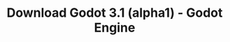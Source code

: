 ---
# Generated by /tools/generators/src/download_archive_generator !!! do not edit by hand !!!
title: 'Download Godot 3.1 (alpha1) - Godot Engine'
type: 'download/archive'
name: '3.1'
flavor: 'alpha1'
release_date: '2018-08-31T03:00:00-00:00'
release_notes: 'article/dev-snapshot-godot-3-1-alpha-1/'
primaryPlatforms:
  - 'android.apk'
  - 'linux.64'
  - 'macos.universal'
  - 'windows.64'
  - 'linux_server.headless.64'
  - 'web'
  - 'templates'
links:
  android.apk:
    name: 'android.apk'
    title: 'Android'
    caption: 'APK Universal (ARM64 + ARMv7 + x86_64 + x86)'
    tags:
      - 'APK download'
      - 'ARM64/v7'
      - 'x86 (64 & 32 bit)'
    hosts:
      github_builds:
        regular: 'https://github.com/godotengine/godot-builds/releases/download/3.1-alpha1/Godot_v3.1-alpha1_android_editor.apk'
        mono: '#'
      github:
        regular: 'https://github.com/godotengine/godot/releases/download/3.1-alpha1/Godot_v3.1-alpha1_android_editor.apk'
        mono: '#'
  linux.64:
    name: 'linux.64'
    title: 'Linux'
    caption: 'Padrão (x86_64)'
    tags:
      - '64 bit'
    hosts:
      github_builds:
        regular: 'https://github.com/godotengine/godot-builds/releases/download/3.1-alpha1/Godot_v3.1-alpha1_x11.64.zip'
        mono: 'https://github.com/godotengine/godot-builds/releases/download/3.1-alpha1/Godot_v3.1-alpha1_mono_x11_64.zip'
      github:
        regular: 'https://github.com/godotengine/godot/releases/download/3.1-alpha1/Godot_v3.1-alpha1_x11.64.zip'
        mono: 'https://github.com/godotengine/godot/releases/download/3.1-alpha1/Godot_v3.1-alpha1_mono_x11_64.zip'
  macos.universal:
    name: 'macos.universal'
    title: 'macOS'
    caption: 'Universal (x86_64 + Silício da Apple)'
    tags:
      - 'Intel/Apple Silicon'
      - '64 bit'
    hosts:
      github_builds:
        regular: 'https://github.com/godotengine/godot-builds/releases/download/3.1-alpha1/Godot_v3.1-alpha1_osx.universal.zip'
        mono: 'https://github.com/godotengine/godot-builds/releases/download/3.1-alpha1/Godot_v3.1-alpha1_mono_osx.universal.zip'
      github:
        regular: 'https://github.com/godotengine/godot/releases/download/3.1-alpha1/Godot_v3.1-alpha1_osx.universal.zip'
        mono: 'https://github.com/godotengine/godot/releases/download/3.1-alpha1/Godot_v3.1-alpha1_mono_osx.universal.zip'
  windows.64:
    name: 'windows.64'
    title: 'Windows'
    caption: 'Padrão (x86_64)'
    tags:
      - '64 bit'
    hosts:
      github_builds:
        regular: 'https://github.com/godotengine/godot-builds/releases/download/3.1-alpha1/Godot_v3.1-alpha1_win64.exe.zip'
        mono: 'https://github.com/godotengine/godot-builds/releases/download/3.1-alpha1/Godot_v3.1-alpha1_mono_win64.zip'
      github:
        regular: 'https://github.com/godotengine/godot/releases/download/3.1-alpha1/Godot_v3.1-alpha1_win64.exe.zip'
        mono: 'https://github.com/godotengine/godot/releases/download/3.1-alpha1/Godot_v3.1-alpha1_mono_win64.zip'
  linux_server.headless.64:
    name: 'linux_server.headless.64'
    title: 'Linux Server'
    caption: 'Headless (x86_64)'
    tags:
      - '64 bit'
      - 'Headless'
    hosts:
      github_builds:
        regular: 'https://github.com/godotengine/godot-builds/releases/download/3.1-alpha1/Godot_v3.1-alpha1_linux_headless.64.zip'
        mono: 'https://github.com/godotengine/godot-builds/releases/download/3.1-alpha1/Godot_v3.1-alpha1_mono_linux_headless_64.zip'
      github:
        regular: 'https://github.com/godotengine/godot/releases/download/3.1-alpha1/Godot_v3.1-alpha1_linux_headless.64.zip'
        mono: 'https://github.com/godotengine/godot/releases/download/3.1-alpha1/Godot_v3.1-alpha1_mono_linux_headless_64.zip'
  web:
    name: 'web'
    title: 'Editor Web'
    caption: ''
    tags:
      - 'Self-hosted'
      - 'Cross-platform'
    hosts:
      github_builds:
        regular: 'https://github.com/godotengine/godot-builds/releases/download/3.1-alpha1/Godot_v3.1-alpha1_web_editor.zip'
        mono: '#'
      github:
        regular: 'https://github.com/godotengine/godot/releases/download/3.1-alpha1/Godot_v3.1-alpha1_web_editor.zip'
        mono: '#'
  linux.32:
    name: 'linux.32'
    title: 'Linux'
    caption: 'Padrão (x86)'
    tags:
      - '32 bit'
    hosts:
      github_builds:
        regular: 'https://github.com/godotengine/godot-builds/releases/download/3.1-alpha1/Godot_v3.1-alpha1_x11.32.zip'
        mono: 'https://github.com/godotengine/godot-builds/releases/download/3.1-alpha1/Godot_v3.1-alpha1_mono_x11_32.zip'
      github:
        regular: 'https://github.com/godotengine/godot/releases/download/3.1-alpha1/Godot_v3.1-alpha1_x11.32.zip'
        mono: 'https://github.com/godotengine/godot/releases/download/3.1-alpha1/Godot_v3.1-alpha1_mono_x11_32.zip'
  windows.32:
    name: 'windows.32'
    title: 'Windows'
    caption: 'Padrão (x86)'
    tags:
      - '32 bit'
    hosts:
      github_builds:
        regular: 'https://github.com/godotengine/godot-builds/releases/download/3.1-alpha1/Godot_v3.1-alpha1_win32.exe.zip'
        mono: 'https://github.com/godotengine/godot-builds/releases/download/3.1-alpha1/Godot_v3.1-alpha1_mono_win32.zip'
      github:
        regular: 'https://github.com/godotengine/godot/releases/download/3.1-alpha1/Godot_v3.1-alpha1_win32.exe.zip'
        mono: 'https://github.com/godotengine/godot/releases/download/3.1-alpha1/Godot_v3.1-alpha1_mono_win32.zip'
  linux_server.64:
    name: 'linux_server.64'
    title: 'Servidor Linux'
    caption: 'Padrão (x86_64)'
    tags:
      - '64 bit'
    hosts:
      github_builds:
        regular: 'https://github.com/godotengine/godot-builds/releases/download/3.1-alpha1/Godot_v3.1-alpha1_linux_server.64.zip'
        mono: 'https://github.com/godotengine/godot-builds/releases/download/3.1-alpha1/Godot_v3.1-alpha1_mono_linux_server_64.zip'
      github:
        regular: 'https://github.com/godotengine/godot/releases/download/3.1-alpha1/Godot_v3.1-alpha1_linux_server.64.zip'
        mono: 'https://github.com/godotengine/godot/releases/download/3.1-alpha1/Godot_v3.1-alpha1_mono_linux_server_64.zip'
  aar_library:
    name: 'aar_library'
    title: 'Biblioteca de AAR'
    caption: ''
    tags:
      - 'Android plugins'
      - 'Java'
      - 'Kotlin'
    hosts:
      github_builds:
        regular: 'https://github.com/godotengine/godot-builds/releases/download/3.1-alpha1/godot-lib.3.1.alpha1.release.aar'
        mono: 'https://github.com/godotengine/godot-builds/releases/download/3.1-alpha1/godot-lib.3.1.alpha1.mono.release.aar'
      github:
        regular: 'https://github.com/godotengine/godot/releases/download/3.1-alpha1/godot-lib.3.1.alpha1.release.aar'
        mono: 'https://github.com/godotengine/godot/releases/download/3.1-alpha1/godot-lib.3.1.alpha1.mono.release.aar'
  templates:
    name: 'templates'
    title: 'Modelos de exportação'
    caption: ''
    tags:
      - 'Utilizado para exportar os seus jogos para todas as plataformas suportadas'
    hosts:
      github_builds:
        regular: 'https://github.com/godotengine/godot-builds/releases/download/3.1-alpha1/Godot_v3.1-alpha1_export_templates.tpz'
        mono: 'https://github.com/godotengine/godot-builds/releases/download/3.1-alpha1/Godot_v3.1-alpha1_mono_export_templates.tpz'
      github:
        regular: 'https://github.com/godotengine/godot/releases/download/3.1-alpha1/Godot_v3.1-alpha1_export_templates.tpz'
        mono: 'https://github.com/godotengine/godot/releases/download/3.1-alpha1/Godot_v3.1-alpha1_mono_export_templates.tpz'
---